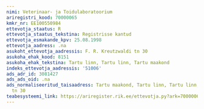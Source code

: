 ```yaml
---
nimi: Veterinaar- ja Toidulaboratoorium
ariregistri_kood: 70000065
kmkr_nr: EE100550984
ettevotja_staatus: R
ettevotja_staatus_tekstina: Registrisse kantud
ettevotja_esmakande_kpv: 25.08.1998
ettevotja_aadress: .na
asukoht_ettevotja_aadressis: F. R. Kreutzwaldi tn 30
asukoha_ehak_kood: 8151
asukoha_ehak_tekstina: Tartu linn, Tartu linn, Tartu maakond
indeks_ettevotja_aadressis: '51006'
ads_adr_id: 3081427
ads_ads_oid: .na
ads_normaliseeritud_taisaadress: Tartu maakond, Tartu linn, Tartu linn, F. R. Kreutzwaldi
  tn 30
teabesysteemi_link: https://ariregister.rik.ee/ettevotja.py?ark=70000065&ref=rekvisiidid
---
```

